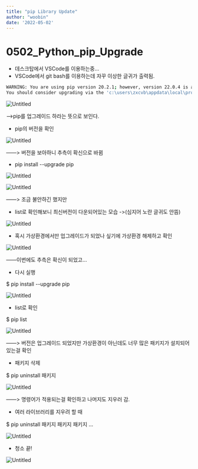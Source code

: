 ```yaml
---
title: "pip Library Update"
author: "woobin"
date: '2022-05-02'
---
```


# 0502_Python_pip_Upgrade

- 데스크탑에서 VSCode를 이용하는중...
- VSCode에서 git bash를 이용하는데 자꾸 이상한 글귀가 출력됨.

```bash
WARNING: You are using pip version 20.2.1; however, version 22.0.4 is available.
You should consider upgrading via the 'c:\users\zxcvb\appdata\local\programs\python\python38\python.exe -m pip install --upgrade pip' command.
```

![Untitled](/Images/0502_Python_pip_Upgrade/Untitled.png)

 ——>pip를 업그레이드 하라는 뜻으로 보인다.

- pip의 버전을 확인

![Untitled](/Images/0502_Python_pip_Upgrade/Untitled%201.png)

 ——> 버전을 보아하니 추측이 확신으로 바뀜

- pip install --upgrade pip

![Untitled](/Images/0502_Python_pip_Upgrade/Untitled%202.png)

![Untitled](/Images/0502_Python_pip_Upgrade/Untitled%203.png)

 ——> 조금 불안하긴 했지만

- list로 확인해보니 최신버전이 다운되어있는 모습
->(심지어 노란 글귀도 안뜸)

![Untitled](/Images/0502_Python_pip_Upgrade/Untitled%204.png)

- 혹시 가상환경에서만 업그레이드가 되었나 싶기에 가상환경 해제하고 확인

![Untitled](/Images/0502_Python_pip_Upgrade/Untitled%205.png)

 ——이번에도 추측은 확신이 되었고...

- 다시 실행

$ pip install --upgrade pip

![Untitled](/Images/0502_Python_pip_Upgrade/Untitled%206.png)

- list로 확인

$ pip list

![Untitled](/Images/0502_Python_pip_Upgrade/Untitled%207.png)

 ——> 버전은 업그레이드 되었지만 가상환경이 아닌데도 너무 많은 패키지가 설치되어있는걸 확인

- 패키지 삭제

$ pip uninstall 패키지

![Untitled](/Images/0502_Python_pip_Upgrade/Untitled%208.png)

 ——> 명령어가 적용되는걸 확인하고 나머지도 지우러 감.

- 여러 라이브러리를 지우려 할 때

$ pip uninstall 패키지 패키지 패키지 ...

![Untitled](/Images/0502_Python_pip_Upgrade/Untitled%209.png)

- 청소 끝!

![Untitled](/Images/0502_Python_pip_Upgrade/Untitled%2010.png)